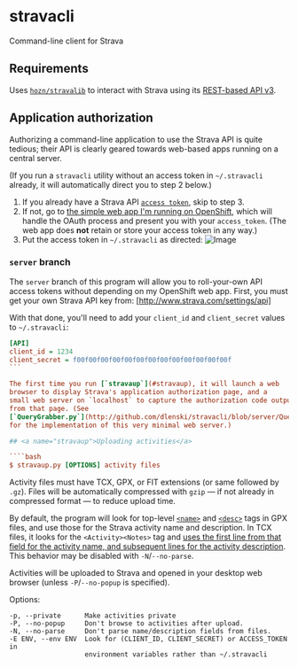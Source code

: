 # stravacli
Command-line client for Strava

## Requirements

Uses [`hozn/stravalib`](http://github.com/hozn/stravalib) to interact
with Strava using its [REST-based API v3](http://strava.github.io/api/v3).

## Application authorization

Authorizing a command-line application to use the Strava API is quite
tedious; their API is clearly geared towards web-based apps running on
a central server.

(If you run a `stravacli` utility without an access token in `~/.stravacli` already,
it will automatically direct you to step 2 below.)

1. If you already have a Strava API [`access token`](http://strava.github.io/api/v3/oauth/#post-token), skip to step 3.
2. If not, go to [the simple web app I'm running on OpenShift](//stravacli-dlenski.rhcloud.com), which will handle the OAuth process and present you with your `access_token`. (The web app does **not** retain or store your access token in any way.)
3. Put the access token in `~/.stravacli` as directed: ![Image](http://snag.gy/jJZcF.jpg)

### `server` branch
The `server` branch of this program will allow you to roll-your-own API access tokens without depending on my OpenShift web app. First, you must get your own Strava API key from: [http://www.strava.com/settings/api]

With that done, you'll need to add your `client_id` and `client_secret` values to `~/.stravacli`:
````ini
[API]
client_id = 1234
client_secret = f00f00f00f00f00f00f00f00f00f00f00f00f00f
```

The first time you run [`stravaup`](#stravaup), it will launch a web
browser to display Strava's application authorization page, and a
small web server on `localhost` to capture the authorization code output
from that page. (See
[`QueryGrabber.py`](http://github.com/dlenski/stravacli/blob/server/QueryGrabber.py)
for the implementation of this very minimal web server.)

## <a name="stravaup">Uploading activities</a>

````bash
$ stravaup.py [OPTIONS] activity files
````

Activity files must have TCX, GPX, or FIT extensions (or same followed
by `.gz`). Files will be automatically compressed with `gzip` &mdash; if not
already in compressed format &mdash; to reduce upload time.

By default, the program will look for top-level
[`<name>`](http://www.topografix.com/gpx_manual.asp#name) and
[`<desc>`](http://www.topografix.com/gpx_manual.asp#desc) tags in GPX
files, and use those for the Strava activity name and description. In
TCX files, it looks for the `<Activity><Notes>` tag and [uses the first
line from that field for the activity name, and subsequent lines for
the activity description](https://github.com/cpfair/tapiriik/issues/99).
This behavior may be disabled with `-N`/`--no-parse`.

Activities will be uploaded to Strava and opened in your desktop web
browser (unless `-P`/`--no-popup` is specified).

Options:

    -p, --private      Make activities private
    -P, --no-popup     Don't browse to activities after upload.
    -N, --no-parse     Don't parse name/description fields from files.
    -E ENV, --env ENV  Look for (CLIENT_ID, CLIENT_SECRET) or ACCESS_TOKEN in
                       environment variables rather than ~/.stravacli
